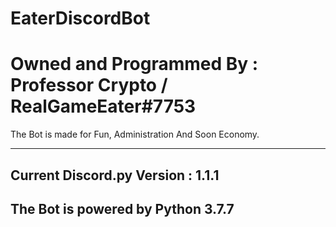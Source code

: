 # EaterDiscordBot

# Owned and Programmed By : Professor Crypto / RealGameEater#7753

The Bot is made for Fun, Administration And Soon Economy.


----------------------------------
Current Discord.py Version : 1.1.1
-----------------------------------
The Bot is powered by Python 3.7.7
-----------------------------------
